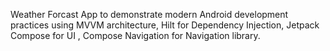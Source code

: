 Weather Forcast App to demonstrate modern Android development practices using MVVM architecture, Hilt for Dependency Injection, Jetpack Compose for UI , Compose Navigation for Navigation library.
